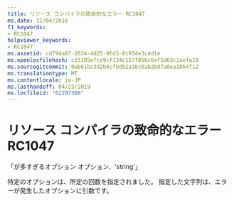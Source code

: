 ```yaml
---
title: リソース コンパイラの致命的なエラー RC1047
ms.date: 11/04/2016
f1_keywords:
- RC1047
helpviewer_keywords:
- RC1047
ms.assetid: cd794a87-2634-4d25-9fd3-8c934e3c4d1e
ms.openlocfilehash: c15105efca9cf134c157f850c6af5d63c2aefa10
ms.sourcegitcommit: 0ab61bc3d2b6cfbd52a16c6ab2b97a8ea1864f12
ms.translationtype: MT
ms.contentlocale: ja-JP
ms.lasthandoff: 04/23/2019
ms.locfileid: "62297308"
---
```

# <a name="resource-compiler-fatal-error-rc1047"></a>リソース コンパイラの致命的なエラー RC1047

「が多すぎるオプション オプション、'string'」

特定のオプションは、所定の回数を指定されました。 指定した文字列は、エラーが発生したオプションに引数です。